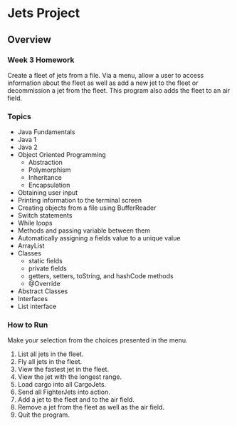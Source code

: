 # Jets Project

## Overview
### Week 3 Homework
Create a fleet of jets from a file. Via a menu, allow a user to access information about the fleet as well as add a new jet to the fleet or decommission a jet from the fleet. This program also adds the fleet to an air field.

### Topics
* Java Fundamentals
* Java 1
* Java 2
* Object Oriented Programming
  - Abstraction
  - Polymorphism
  - Inheritance
  - Encapsulation
* Obtaining user input
* Printing information to the terminal screen
* Creating objects from a file using BufferReader
* Switch statements
* While loops
* Methods and passing variable between them
* Automatically assigning a fields value to a unique value
* ArrayList
* Classes
  - static fields
  - private fields
  - getters, setters, toString, and hashCode methods
  - @Override
* Abstract Classes
* Interfaces
* List interface

### How to Run
Make your selection from the choices presented in the menu.

  1. List all jets in the fleet.
  2. Fly all jets in the fleet.
  3. View the fastest jet in the fleet.
  4. View the jet with the longest range.
  5. Load cargo into all CargoJets.
  6. Send all FighterJets into action.
  7. Add a jet to the fleet and to the air field.
  8. Remove a jet from the fleet as well as the air field.
  9. Quit the program.
